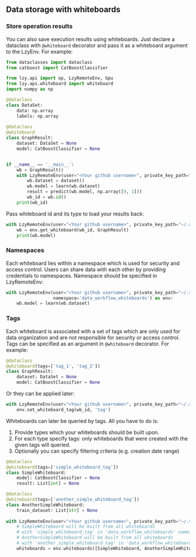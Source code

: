 ## Data storage with whiteboards

### Store operation results

You can also save execution results using whiteboards. 
Just declare a dataclass with `@whiteboard` decorator and pass it as a whiteboard argument to the LzyEnv.
For example:

```python
from dataclasses import dataclass
from catboost import CatBoostClassifier

from lzy.api import op, LzyRemoteEnv, Gpu
from lzy.api.whiteboard import whiteboard
import numpy as np

@dataclass
class DataSet:
    data: np.array
    labels: np.array
    
@dataclass
@whiteboard
class GraphResult:
    dataset: DataSet = None
    model: CatBoostClassifier = None


if __name__ == '__main__':
    wb = GraphResult()
    with LzyRemoteEnv(user="<Your github username>", private_key_path="~/.ssh/private.pem", whiteboard=wb):
        wb.dataset = dataset()
        wb.model = learn(wb.dataset)
        result = predict(wb.model, np.array([9, 1]))
        wb_id = wb.id()
    print(wb_id)
```

Pass whiteboard id and its type to load your results back:
```python
with LzyRemoteEnv(user="<Your github username>", private_key_path="~/.ssh/private.pem") as env:
    wb = env.get_whiteboard(wb_id, GraphResult)
    print(wb.model)
```

### Namespaces
Each whiteboard lies within a namespace which is used for security and access control. 
Users can share data with each other by providing credentials to namespaces. 
Namespace should be specified in LzyRemoteEnv:
```python
with LzyRemoteEnv(user="<Your github username>", private_key_path="~/.ssh/private.pem", 
                  namespace='data_workflow_whiteboards') as env:
    wb.model = learn(wb.dataset)
```
### Tags
Each whiteboard is associated with a set of tags which are only used for data organization and are 
not responsible for security or access control. Tags can be specified as an argument in 
`@whiteboard` decorator. For example:
```python
@dataclass
@whiteboard(tags=['tag_1', 'tag_2'])
class GraphResult:
    dataset: DataSet = None
    model: CatBoostClassifier = None
```
Or they can be applied later:
```python
with LzyRemoteEnv(user="<Your github username>", private_key_path="~/.ssh/private.pem", namespace='data_workflow_whiteboards') as env:
    env.set_whiteboard_tag(wb_id, 'tag')
```

Whiteboards can later be queried by tags. All you have to do is:
1) Provide types which your whiteboards should be built upon. 
2) For each type specify tags: only whiteboards that were created with the given tags will queried.
3) Optionally you can specify filtering criteria (e.g. creation date range)
```python
@dataclass
@whiteboard(tags=['simple_whiteboard_tag'])
class SimpleWhiteboard:
    model: CatBoostClassifier = None
    result: List[int] = None

@dataclass
@whiteboard(tags=['another_simple_whiteboard_tag'])
class AnotherSimpleWhiteboard:
    train_dataset: List[str] = None
    
with LzyRemoteEnv(user="<Your github username>", private_key_path="~/.ssh/private.pem", namespace='data_workflow_whiteboards') as env:
    # SimpleWhiteboard will be built from all whiteboards 
    # with 'simple_whiteboard_tag' in 'data_workflow_whiteboards' namespace
    # AnotherSimpleWhiteboard will be built from all whiteboards 
    # with 'another_simple_whiteboard_tag' in 'data_workflow_whiteboards' namespace
    whiteboards = env.whiteboards([SimpleWhiteboard, AnotherSimpleWhiteboard])
```
